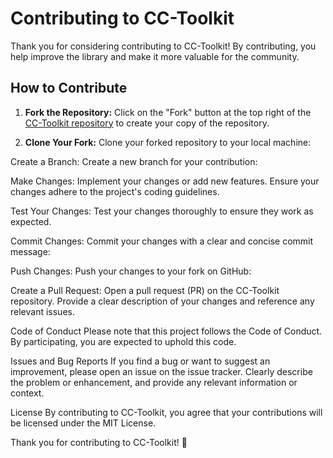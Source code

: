 # Contributing to CC-Toolkit

Thank you for considering contributing to CC-Toolkit! By contributing, you help improve the library and make it more valuable for the community.

## How to Contribute

1. **Fork the Repository:**
   Click on the "Fork" button at the top right of the [CC-Toolkit repository](https://github.com/365connect/cc-toolkit) to create your copy of the repository.

2. **Clone Your Fork:**
   Clone your forked repository to your local machine:

Create a Branch:
Create a new branch for your contribution:

Make Changes:
Implement your changes or add new features. Ensure your changes adhere to the project's coding guidelines.

Test Your Changes:
Test your changes thoroughly to ensure they work as expected.

Commit Changes:
Commit your changes with a clear and concise commit message:

Push Changes:
Push your changes to your fork on GitHub:

Create a Pull Request:
Open a pull request (PR) on the CC-Toolkit repository. Provide a clear description of your changes and reference any relevant issues.

Code of Conduct
Please note that this project follows the Code of Conduct. By participating, you are expected to uphold this code.

Issues and Bug Reports
If you find a bug or want to suggest an improvement, please open an issue on the issue tracker. Clearly describe the problem or enhancement, and provide any relevant information or context.

License
By contributing to CC-Toolkit, you agree that your contributions will be licensed under the MIT License.

Thank you for contributing to CC-Toolkit! 🚀

